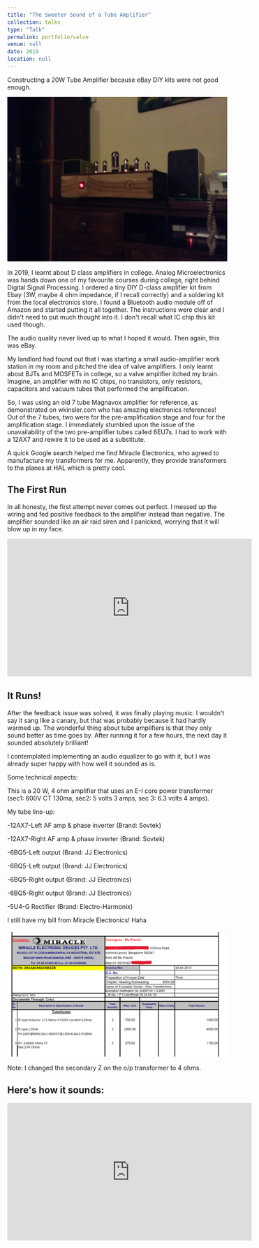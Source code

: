 ```yaml
---
title: "The Sweeter Sound of a Tube Amplifier"
collection: talks
type: "Talk"
permalink: portfolio/valve
venue: null
date: 2019
location: null
---
```


Constructing a 20W Tube Amplifier because eBay DIY kits were not good enough.

<img src='/images/Tube1.jpg'>


In 2019, I learnt about D class amplifiers in college. Analog Microelectronics was hands down one of my favourite courses during college, right behind Digital Signal Processing. I ordered a tiny DIY D-class amplifier kit from Ebay  (3W, maybe 4 ohm impedance, if I recall correctly) and a soldering kit from the local electronics store. I found a Bluetooth audio module off of Amazon and started putting it all together. The instructions were clear and I didn't need to put much thought into it. I don't recall what IC chip this kit used though.

The audio quality never lived up to what I hoped it would. Then again, this was eBay.

My landlord had found out that I was starting a small audio-amplifier work station in my room and pitched the idea of valve amplifiers. I only learnt about BJTs and MOSFETs in college, so a valve amplifier itched my brain. Imagine, an amplifier with no IC chips, no transistors, only resistors, capacitors and vacuum tubes that performed the amplification.

So, I was using an old 7 tube Magnavox amplifier for reference, as demonstrated on wkinsler.com who has amazing electronics references! 
Out of the 7 tubes, two were for the pre-amplification stage and four for the amplification stage. I immediately stumbled upon the issue of the unavailability of the two pre-amplifier tubes called 6EU7s. I had to work with a 12AX7 and rewire it to be used as a substitute.

A quick Google search helped me find Miracle Electronics, who agreed to manufacture my transformers for me. Apparently, they provide transformers to the planes at HAL which is pretty cool. 

<h2>The First Run</h2>

In all honesty, the first attempt never comes out perfect. I messed up the wiring and fed positive feedback to the amplifier instead than negative. The amplifier sounded like an air raid siren and I panicked, worrying that it will blow up in my face.

<iframe width="560" height="315" src="https://www.youtube.com/embed/Myj-aIommmA?si=Btv_vZaWS4-3g26k" title="YouTube video player" frameborder="0" allow="accelerometer; autoplay; clipboard-write; encrypted-media; gyroscope; picture-in-picture; web-share" referrerpolicy="strict-origin-when-cross-origin" allowfullscreen></iframe>

<h2>It Runs!</h2>

After the feedback issue was solved, it was finally playing music. I wouldn't say it sang like a canary, but that was probably because it had hardly warmed up. The wonderful thing about tube amplifiers is that they only sound better as time goes by. After running it for a few hours, the next day it sounded absolutely brilliant!

I contemplated implementing an audio equalizer to go with it, but I was already super happy with how well it sounded as is.

Some technical aspects:

This is a 20 W, 4 ohm amplifier that uses an E-I core power transformer (sec1: 600V CT 130ma, sec2: 5 volts 3 amps, sec 3: 6.3 volts 4 amps).

My tube line-up:

-12AX7-Left AF amp & phase inverter (Brand: Sovtek)

-12AX7-Right AF amp & phase inverter (Brand: Sovtek)

-6BQ5-Left output (Brand: JJ Electronics)

-6BQ5-Left output (Brand: JJ Electronics)

-6BQ5-Right output (Brand: JJ Electronics)

-6BQ5-Right output (Brand: JJ Electronics)

-5U4-G Rectifier (Brand: Electro-Harmonix)

I still have  my bill from Miracle Electronics! Haha

<img src='/images/bill.png'>


Note: I changed the secondary Z on the o/p transformer to 4 ohms.


<h2>Here's how it sounds: </h2>


<iframe width="560" height="315" src="https://www.youtube.com/embed/WKnQE7q7Vss?si=b6DvhDjPS1G32RbG" title="YouTube video player" frameborder="0" allow="accelerometer; autoplay; clipboard-write; encrypted-media; gyroscope; picture-in-picture; web-share" referrerpolicy="strict-origin-when-cross-origin" allowfullscreen></iframe>

 
